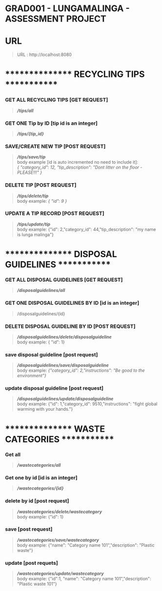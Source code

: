 # GRAD001 - LUNGAMALINGA - ASSESSMENT PROJECT


# URL
> URL : http://localhost:8080

# ************** RECYCLING TIPS *********** 

### GET ALL RECYCLING TIPS [GET REQUEST]
> _**/tips/all**_

### GET ONE Tip by ID [tip id is an integer]
> _**/tips/{tip_id}**_

### SAVE/CREATE NEW TIP [POST REQUEST]
> _**/tips/save/tip**_
>   <br>  body example [id is auto incremented no need to include it]:  
    _{ "category_id": 12, "tip_description": "Dont litter on the floor - PLEASE!!!" }_

### DELETE TIP [POST REQUEST]
> **_/tips/delete/tip_**
<br> body example: _{ "id": 9 }_

### UPDATE A TIP RECORD [POST REQUEST]
> **_/tips/update/tip_**
<br> body example: {"id": 2,"category_id": 44,"tip_description": "my name is lunga malinga"}


# ************** DISPOSAL GUIDELINES ***********
### GET ALL DISPOSAL GUIDELINES [GET REQUEST]
> **_/disposalguidelines/all_**

### GET ONE DISPOSAL GUIDELINES BY ID [id is an integer]
> /disposalguidelines/{id}


### DELETE DISPOSAL GUIDELINE BY ID [POST REQUEST]
> _**/disposalguidelines/delete/disposalguideline**_
<br> body example: { "id": 1}

### save disposal guideline [post request]
> **_/disposalguidelines/save/disposalguideline_**
<br> body example: _{"category_id": 2,"instructions": "Be good to the environment"}_

### update disposal guideline [post request]
> **_/disposalguidelines/update/disposalguideline_**
<br> body example: {"id": 1,"category_id": 9510,"instructions": "fight global warming with your hands."}

# ************** WASTE CATEGORIES ***********
### Get all 
> **_/wastecategories/all_**

### Get one by id [id is an integer]
> **_/wastecategories/{id}_**

### delete by id [post request]
> **_/wastecategories/delete/wastecategory_**
<br> body example: {"id": 1}

### save [post request]
> **_/wastecategories/save/wastecategory_**
<br> body example: {"name": "Category name 101","description": "Plastic waste"}

### update [post requets]
> **_/wastecategories/update/wastecategory_**
<br> body example: {"id":1, "name": "Category name 101","description": "Plastic waste 101"} 







